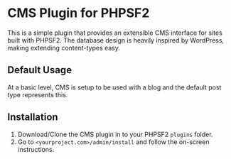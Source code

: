 # CMS Plugin for PHPSF2

This is a simple plugin that provides an extensible CMS interface for sites built with PHPSF2. The database design is heavily inspired by WordPress, making extending content-types easy.

## Default Usage

At a basic level, CMS is setup to be used with a blog and the default post type represents this.

## Installation

1. Download/Clone the CMS plugin in to your PHPSF2 `plugins` folder.
2. Go to `<yourproject.com>/admin/install` and follow the on-screen instructions.
